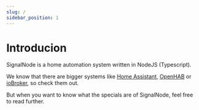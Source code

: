 ```yaml
---
slug: /
sidebar_position: 1
---
```


# Introducion

SignalNode is a home automation system written in NodeJS (Typescript).

We know that there are bigger systems like [Home Assistant](https://www.home-assistant.io/), [OpenHAB](https://www.openhab.org/) or [ioBroker](https://www.iobroker.net/), so check them out.

But when you want to know what the specials are of SignalNode, feel free to read further.
